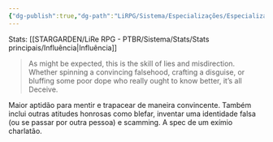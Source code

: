 ```yaml
---
{"dg-publish":true,"dg-path":"LiRPG/Sistema/Especializações/Especializações existentes/Enganação.md","permalink":"/li-rpg/sistema/especializacoes/especializacoes-existentes/enganacao/","created":"2025-01-11T01:32:05.513-03:00","updated":"2025-01-12T02:34:32.053-03:00"}
---
```



Stats: [[STARGARDEN/LiRe RPG - PTBR/Sistema/Stats/Stats principais/Influência\|Influência]]

> As might be expected, this is the skill of lies and misdirection. Whether spinning a convincing falsehood, crafting a disguise, or bluffing some poor dope who really ought to know better, it’s all Deceive.

Maior aptidão para mentir e trapacear de maneira convincente. Também inclui outras atitudes honrosas como blefar, inventar uma identidade falsa (ou se passar por outra pessoa) e scamming. A spec de um exímio charlatão.